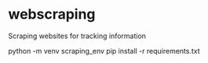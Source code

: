 # webscraping
Scraping websites for tracking information

python -m venv scraping_env
pip install -r requirements.txt
